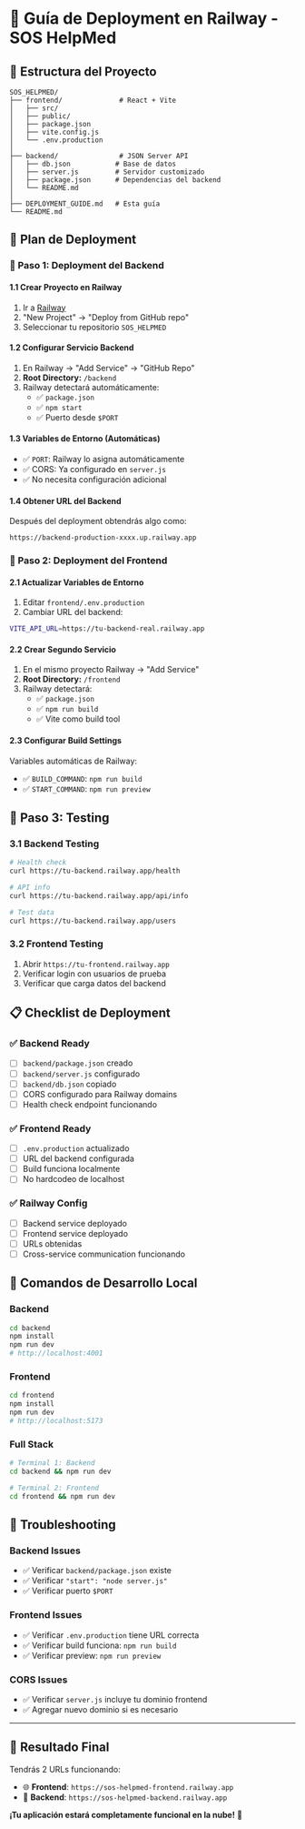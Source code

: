 # 🚀 Guía de Deployment en Railway - SOS HelpMed

## 📁 Estructura del Proyecto

```
SOS_HELPMED/
├── frontend/              # React + Vite
│   ├── src/
│   ├── public/
│   ├── package.json
│   ├── vite.config.js
│   └── .env.production
│
├── backend/               # JSON Server API
│   ├── db.json           # Base de datos
│   ├── server.js         # Servidor customizado
│   ├── package.json      # Dependencias del backend
│   └── README.md
│
├── DEPLOYMENT_GUIDE.md   # Esta guía
└── README.md
```

## 🎯 Plan de Deployment

### 🔄 Paso 1: Deployment del Backend

#### 1.1 Crear Proyecto en Railway
1. Ir a [Railway](https://railway.app)
2. "New Project" → "Deploy from GitHub repo"
3. Seleccionar tu repositorio `SOS_HELPMED`

#### 1.2 Configurar Servicio Backend
1. En Railway → "Add Service" → "GitHub Repo"
2. **Root Directory:** `/backend`
3. Railway detectará automáticamente:
   - ✅ `package.json`
   - ✅ `npm start`
   - ✅ Puerto desde `$PORT`

#### 1.3 Variables de Entorno (Automáticas)
- ✅ `PORT`: Railway lo asigna automáticamente
- ✅ CORS: Ya configurado en `server.js`
- ✅ No necesita configuración adicional

#### 1.4 Obtener URL del Backend
Después del deployment obtendrás algo como:
```
https://backend-production-xxxx.up.railway.app
```

### 🔄 Paso 2: Deployment del Frontend

#### 2.1 Actualizar Variables de Entorno
1. Editar `frontend/.env.production`
2. Cambiar URL del backend:
```bash
VITE_API_URL=https://tu-backend-real.railway.app
```

#### 2.2 Crear Segundo Servicio
1. En el mismo proyecto Railway → "Add Service"
2. **Root Directory:** `/frontend`
3. Railway detectará:
   - ✅ `package.json`
   - ✅ `npm run build`
   - ✅ Vite como build tool

#### 2.3 Configurar Build Settings
Variables automáticas de Railway:
- ✅ `BUILD_COMMAND`: `npm run build`
- ✅ `START_COMMAND`: `npm run preview`

## 🧪 Paso 3: Testing

### 3.1 Backend Testing
```bash
# Health check
curl https://tu-backend.railway.app/health

# API info
curl https://tu-backend.railway.app/api/info

# Test data
curl https://tu-backend.railway.app/users
```

### 3.2 Frontend Testing
1. Abrir `https://tu-frontend.railway.app`
2. Verificar login con usuarios de prueba
3. Verificar que carga datos del backend

## 📋 Checklist de Deployment

### ✅ Backend Ready
- [ ] `backend/package.json` creado
- [ ] `backend/server.js` configurado
- [ ] `backend/db.json` copiado
- [ ] CORS configurado para Railway domains
- [ ] Health check endpoint funcionando

### ✅ Frontend Ready  
- [ ] `.env.production` actualizado
- [ ] URL del backend configurada
- [ ] Build funciona localmente
- [ ] No hardcodeo de localhost

### ✅ Railway Config
- [ ] Backend service deployado
- [ ] Frontend service deployado
- [ ] URLs obtenidas
- [ ] Cross-service communication funcionando

## 🔧 Comandos de Desarrollo Local

### Backend
```bash
cd backend
npm install
npm run dev
# http://localhost:4001
```

### Frontend
```bash
cd frontend
npm install  
npm run dev
# http://localhost:5173
```

### Full Stack
```bash
# Terminal 1: Backend
cd backend && npm run dev

# Terminal 2: Frontend  
cd frontend && npm run dev
```

## 🚨 Troubleshooting

### Backend Issues
- ✅ Verificar `backend/package.json` existe
- ✅ Verificar `"start": "node server.js"`
- ✅ Verificar puerto `$PORT`

### Frontend Issues
- ✅ Verificar `.env.production` tiene URL correcta
- ✅ Verificar build funciona: `npm run build`
- ✅ Verificar preview: `npm run preview`

### CORS Issues
- ✅ Verificar `server.js` incluye tu dominio frontend
- ✅ Agregar nuevo dominio si es necesario

---

## 🎉 Resultado Final

Tendrás 2 URLs funcionando:
- 🌐 **Frontend**: `https://sos-helpmed-frontend.railway.app`
- 🔌 **Backend**: `https://sos-helpmed-backend.railway.app`

**¡Tu aplicación estará completamente funcional en la nube!** 🚀